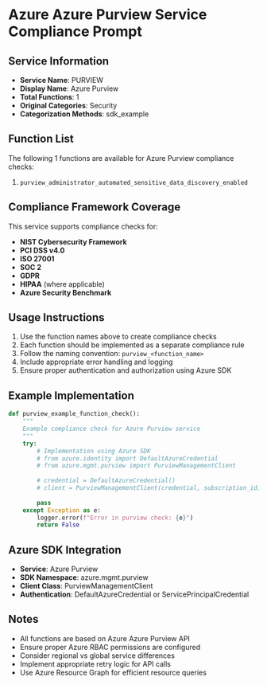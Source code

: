 # Azure Azure Purview Service Compliance Prompt

## Service Information
- **Service Name**: PURVIEW
- **Display Name**: Azure Purview
- **Total Functions**: 1
- **Original Categories**: Security
- **Categorization Methods**: sdk_example

## Function List
The following 1 functions are available for Azure Purview compliance checks:

1. `purview_administrator_automated_sensitive_data_discovery_enabled`


## Compliance Framework Coverage
This service supports compliance checks for:
- **NIST Cybersecurity Framework**
- **PCI DSS v4.0**
- **ISO 27001**
- **SOC 2**
- **GDPR**
- **HIPAA** (where applicable)
- **Azure Security Benchmark**

## Usage Instructions
1. Use the function names above to create compliance checks
2. Each function should be implemented as a separate compliance rule
3. Follow the naming convention: `purview_<function_name>`
4. Include appropriate error handling and logging
5. Ensure proper authentication and authorization using Azure SDK

## Example Implementation
```python
def purview_example_function_check():
    """
    Example compliance check for Azure Purview service
    """
    try:
        # Implementation using Azure SDK
        # from azure.identity import DefaultAzureCredential
        # from azure.mgmt.purview import PurviewManagementClient
        
        # credential = DefaultAzureCredential()
        # client = PurviewManagementClient(credential, subscription_id)
        
        pass
    except Exception as e:
        logger.error(f"Error in purview check: {e}")
        return False
```

## Azure SDK Integration
- **Service**: Azure Purview
- **SDK Namespace**: azure.mgmt.purview
- **Client Class**: PurviewManagementClient
- **Authentication**: DefaultAzureCredential or ServicePrincipalCredential

## Notes
- All functions are based on Azure Azure Purview API
- Ensure proper Azure RBAC permissions are configured
- Consider regional vs global service differences
- Implement appropriate retry logic for API calls
- Use Azure Resource Graph for efficient resource queries
